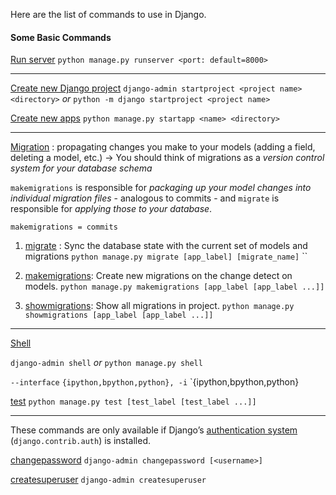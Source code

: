 Here are the list of commands to use in Django.
#### Some Basic Commands

[Run server](https://docs.djangoproject.com/en/4.2/ref/django-admin/#runserver)
`python manage.py runserver <port: default=8000>`

----

[Create new Django project](https://docs.djangoproject.com/en/4.2/ref/django-admin/#startproject)
`django-admin startproject <project name> <directory>`
*or*
`python -m django startproject <project name>`

[Create new apps](https://docs.djangoproject.com/en/4.2/ref/django-admin/#startapp)
`python manage.py startapp <name> <directory>`

----

[Migration](https://docs.djangoproject.com/en/4.2/topics/migrations/) : propagating changes you make to your models (adding a field, deleting a model, etc.) -> You should think of migrations as a *version control system for your database schema*

`makemigrations` is responsible for *packaging up your model changes into individual migration files* - analogous to commits - and `migrate` is responsible for *applying those to your database*.

`makemigrations = commits` 

1. [migrate](https://docs.djangoproject.com/en/4.2/ref/django-admin/#migrate) : Sync the database state with the current set of models and migrations
`python manage.py migrate [app_label] [migrate_name]`
``
2. [makemigrations](https://docs.djangoproject.com/en/4.2/ref/django-admin/#makemigrations): Create new migrations on the change detect on models.
`python manage.py makemigrations [app_label [app_label ...]]`

3.  [showmigrations](https://docs.djangoproject.com/en/4.2/ref/django-admin/#showmigrations): Show all migrations in project.
``python manage.py showmigrations [app_label [app_label ...]]``

----

[Shell](https://docs.djangoproject.com/en/4.2/ref/django-admin/#shell)

``django-admin shell``
*or*
`python manage.py shell`

`--interface` `{ipython,bpython,python}, -i` `{ipython,bpython,python}

[test](https://docs.djangoproject.com/en/4.2/ref/django-admin/#test)
``python manage.py test [test_label [test_label ...]]``

----

These commands are only available if Django’s [authentication system](https://docs.djangoproject.com/en/4.2/topics/auth/) (`django.contrib.auth`) is installed.

[changepassword](https://docs.djangoproject.com/en/4.2/ref/django-admin/#changepassword)
``django-admin changepassword [<username>]``

[createsuperuser](https://docs.djangoproject.com/en/4.2/ref/django-admin/#createsuperuser)
`django-admin createsuperuser`
